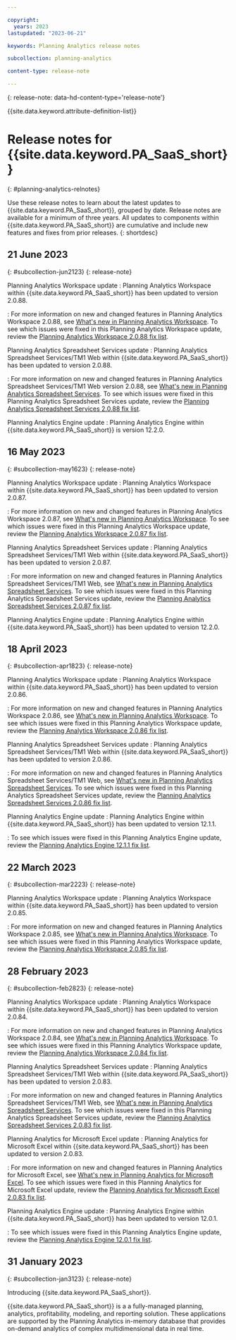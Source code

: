 ```yaml
---

copyright:
  years: 2023
lastupdated: "2023-06-21"

keywords: Planning Analytics release notes

subcollection: planning-analytics

content-type: release-note

---
```


{: release-note: data-hd-content-type='release-note'}

{{site.data.keyword.attribute-definition-list}}
<!-- You must add the release-note content type in your attribute definitions AND to each release note H2. This will ensure that the release note entry is pulled into the notifications library. -->

# Release notes for {{site.data.keyword.PA_SaaS_short}}
{: #planning-analytics-relnotes}

Use these release notes to learn about the latest updates to {{site.data.keyword.PA_SaaS_short}}, grouped by date. Release notes are available for a minimum of three years. All updates to components within {{site.data.keyword.PA_SaaS_short}} are cumulative and include new features and fixes from prior releases.
{: shortdesc}

<!--
## How should I set up my release notes page?
{: #relnotes-page-setup}
{: release-note}

* Use "Release notes for xxx" as your page title, where xxx is the short name with no trademarks.
* Name the file `release-notes.md` for URL readability.
* If you require multiple release notes files, group under a "Release Notes" topicgroup and use a unique name for each file.
* Add each release as an H2 or H3, depending on how frequently your service releases updates. If you release monthly or less, use an H2 for each entry. If you release several times a month, use an H2 with the month to group each H3 entry in that month.
* The first entry in your release notes file should introduce your service and reflect the release date of the service.
* Use a definition list entry for each update, change, or new item in that release.
* Set the `release-note` content type attribute definition at the top of your file.
* Set the `release-note` content type attribute on a new line following each H2 release entry.
* Do not repeat task steps. Summarize and link to task topic.
* Do not include security bulletins or maintenance notifications in this file. There is a separate process for these types of notifications.

## What should I include in my release note entries?
{: #release-notes-content-include}
{: release-note}

Use a definition list to highlight each item covered in the release. Each entry should summarize the release details. You want to make sure you are not re-documenting information that is already available in documentation because then you'd have to maintain it in two places. If a more detailed explanation for the change exists out in a documentation page, then link out to the doc. For guidance on coding definition lists, [Definition lists](https://test.cloud.ibm.com/docs/writing?topic=writing-lists#definition-lists).

Because this content is single-sourced and pulled into the Status UI, you can only include the following markup in your definition list entries: paragraph, ordered list item, unordered list item, code phrase, links, keyrefs, bold, and italics. Any other markup is not supported.

For guidance on what to include on this page, review [Release notes guidance](https://test.cloud.ibm.com/docs/writing?topic=writing-releasenotes). -->

## 21 June 2023
{: #subcollection-jun2123}
{: release-note}

Planning Analytics Workspace update
:   Planning Analytics Workspace within {{site.data.keyword.PA_SaaS_short}} has been updated to version 2.0.88.

:   For more information on new and changed features in Planning Analytics Workspace 2.0.88, see [What's new in Planning Analytics Workspace](https://www.ibm.com/docs/en/planning-analytics/2.0.0?topic=workspace-2088-whats-new-june-21-2023). To see which issues were fixed in this Planning Analytics Workspace update, review the [Planning Analytics Workspace 2.0.88 fix list](https://www.ibm.com/support/pages/system/files/inline-files/ibm_fixlist_planning_analytics_workspace_2088_sc.pdf).

Planning Analytics Spreadsheet Services update
:   Planning Analytics Spreadsheet Services/TM1 Web within {{site.data.keyword.PA_SaaS_short}} has been updated to version 2.0.88.

:   For more information on new and changed features in Planning Analytics Spreadsheet Services/TM1 Web version 2.0.88, see [What's new in Planning Analytics Spreadsheet Services](https://www.ibm.com/docs/en/planning-analytics/2.0.0?topic=web-2088-feature-updates-june-16-2023). To see which issues were fixed in this Planning Analytics Spreadsheet Services update, review the [Planning Analytics Spreadsheet Services 2.0.88 fix list](https://www.ibm.com/support/pages/system/files/inline-files/ibm_fixlist_planning_analytics_spreadsheet_services_2088_sc.pdf).

Planning Analytics Engine update
:   Planning Analytics Engine within {{site.data.keyword.PA_SaaS_short}} is version 12.2.0.

## 16 May 2023
{: #subcollection-may1623}
{: release-note}

Planning Analytics Workspace update
:   Planning Analytics Workspace within {{site.data.keyword.PA_SaaS_short}} has been updated to version 2.0.87.

:   For more information on new and changed features in Planning Analytics Workspace 2.0.87, see [What's new in Planning Analytics Workspace](https://www.ibm.com/docs/en/planning-analytics/2.0.0?topic=wnipaw-2087-whats-new-may-16-2023). To see which issues were fixed in this Planning Analytics Workspace update, review the [Planning Analytics Workspace 2.0.87 fix list](https://www.ibm.com/support/pages/system/files/inline-files/ibm_fixlist_planning_analytics_workspace_2087_sc.pdf).

Planning Analytics Spreadsheet Services update
:   Planning Analytics Spreadsheet Services/TM1 Web within {{site.data.keyword.PA_SaaS_short}} has been updated to version 2.0.87.

:   For more information on new and changed features in Planning Analytics Spreadsheet Services/TM1 Web, see [What's new in Planning Analytics Spreadsheet Services](https://www.ibm.com/docs/en/planning-analytics/2.0.0?topic=wnitw-2087-feature-updates-may-12-2023). To see which issues were fixed in this Planning Analytics Spreadsheet Services update, review the [Planning Analytics Spreadsheet Services 2.0.87 fix list](https://www.ibm.com/support/pages/system/files/inline-files/ibm_fixlist_planning_analytics_spreadsheet_services_2087_sc.pdf).

Planning Analytics Engine update
:   Planning Analytics Engine within {{site.data.keyword.PA_SaaS_short}} has been updated to version 12.2.0.


## 18 April 2023
{: #subcollection-apr1823}
{: release-note}

Planning Analytics Workspace update
:   Planning Analytics Workspace within {{site.data.keyword.PA_SaaS_short}} has been updated to version 2.0.86.

:   For more information on new and changed features in Planning Analytics Workspace 2.0.86, see [What's new in Planning Analytics Workspace](https://www.ibm.com/docs/en/planning-analytics/2.0.0?topic=wnipaw-2086-whats-new-april-18-2023). To see which issues were fixed in this Planning Analytics Workspace update, review the [Planning Analytics Workspace 2.0.86 fix list](https://www.ibm.com/support/pages/system/files/inline-files/ibm_fixlist_planning_analytics_workspace_2086_sc.pdf).

Planning Analytics Spreadsheet Services update
:   Planning Analytics Spreadsheet Services/TM1 Web within {{site.data.keyword.PA_SaaS_short}} has been updated to version 2.0.86.

:   For more information on new and changed features in Planning Analytics Spreadsheet Services/TM1 Web, see [What's new in Planning Analytics Spreadsheet Services](https://www.ibm.com/docs/en/planning-analytics/2.0.0?topic=wnitw-2086-feature-updates-april-11-2023). To see which issues were fixed in this Planning Analytics Spreadsheet Services update, review the [Planning Analytics Spreadsheet Services 2.0.86 fix list](https://www.ibm.com/support/pages/system/files/inline-files/ibm_fixlist_planning_analytics_spreadsheet_services_2086_sc.pdf).

Planning Analytics Engine update
:   Planning Analytics Engine within {{site.data.keyword.PA_SaaS_short}} has been updated to version 12.1.1.

:   To see which issues were fixed in this Planning Analytics Engine update, review the [Planning Analytics Engine 12.1.1 fix list](https://www.ibm.com/support/pages/system/files/inline-files/ibm_fixlist_planning_analytics_engine_1211.pdf).

## 22 March 2023
{: #subcollection-mar2223}
{: release-note}

Planning Analytics Workspace update
:   Planning Analytics Workspace within {{site.data.keyword.PA_SaaS_short}} has been updated to version 2.0.85.

:   For more information on new and changed features in Planning Analytics Workspace 2.0.85, see [What's new in Planning Analytics Workspace](https://www.ibm.com/docs/en/planning-analytics/2.0.0?topic=wnipaw-2085-whats-new-march-22-2023). To see which issues were fixed in this Planning Analytics Workspace update, review the [Planning Analytics Workspace 2.0.85 fix list](https://www.ibm.com/support/pages/system/files/inline-files/ibm_fixlist_planning_analytics_workspace_2085_sc.pdf).

## 28 February 2023
{: #subcollection-feb2823}
{: release-note}

Planning Analytics Workspace update
:   Planning Analytics Workspace within {{site.data.keyword.PA_SaaS_short}} has been updated to version 2.0.84.

:   For more information on new and changed features in Planning Analytics Workspace 2.0.84, see [What's new in Planning Analytics Workspace](https://www.ibm.com/docs/en/planning-analytics/2.0.0?topic=wnipaw-2084-whats-new-february-16-2023). To see which issues were fixed in this Planning Analytics Workspace update, review the [Planning Analytics Workspace 2.0.84 fix list](https://www.ibm.com/support/pages/system/files/inline-files/ibm_fixlist_planning_analytics_workspace_2084_sc.pdf).

Planning Analytics Spreadsheet Services update
:   Planning Analytics Spreadsheet Services/TM1 Web within {{site.data.keyword.PA_SaaS_short}} has been updated to version 2.0.83.

:   For more information on new and changed features in Planning Analytics Spreadsheet Services/TM1 Web, see [What's new in Planning Analytics Spreadsheet Services](https://www.ibm.com/docs/en/planning-analytics/2.0.0?topic=web-2083-feature-updates-february-17-2023). To see which issues were fixed in this Planning Analytics Spreadsheet Services update, review the [Planning Analytics Spreadsheet Services 2.0.83 fix list](https://www.ibm.com/support/pages/system/files/inline-files/ibm_fixlist_planning_analytics_spreadsheet_services_2083_sc-1.pdf).

Planning Analytics for Microsoft Excel update
:   Planning Analytics for Microsoft Excel within {{site.data.keyword.PA_SaaS_short}} has been updated to version 2.0.83.

:   For more information on new and changed features in Planning Analytics for Microsoft Excel, see [What's new in Planning Analytics for Microsoft Excel](https://www.ibm.com/docs/en/planning-analytics/2.0.0?topic=excel-2083-feature-updates-february-10-2023). To see which issues were fixed in this Planning Analytics for Microsoft Excel update, review the [Planning Analytics for Microsoft Excel 2.0.83 fix list](https://www.ibm.com/support/pages/system/files/inline-files/ibm_fixlist_planning_analytics_for_msexcel_2083_sc.pdf).

Planning Analytics Engine update
:   Planning Analytics Engine within {{site.data.keyword.PA_SaaS_short}} has been updated to version 12.0.1.

:   To see which issues were fixed in this Planning Analytics Engine update, review the [Planning Analytics Engine 12.0.1 fix list](https://www.ibm.com/support/pages/system/files/inline-files/ibm_fixlist_planning_analytics_engine_1201.pdf).

## 31 January 2023
{: #subcollection-jan3123}
{: release-note}

Introducing {{site.data.keyword.PA_SaaS_short}}.

{{site.data.keyword.PA_SaaS_short}} is a a fully-managed planning, analytics, profitability, modeling, and reporting solution. These applications are supported by the Planning Analytics in-memory database that provides on-demand analytics of complex multidimensional data in real time.
